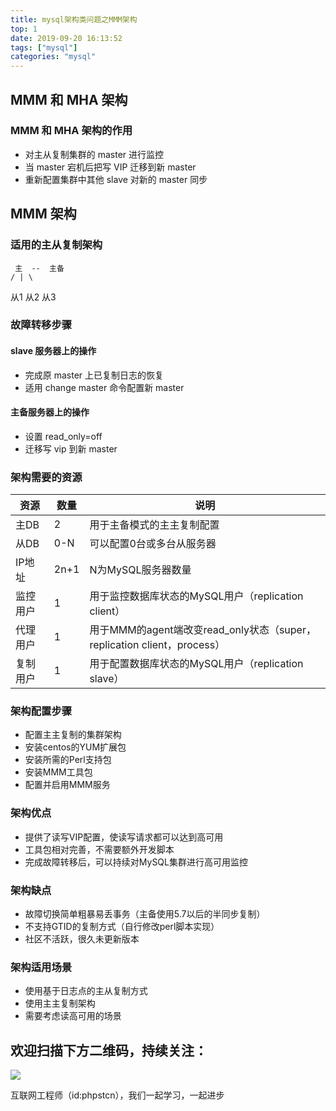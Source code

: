 ```yaml
---
title: mysql架构类问题之MMM架构
top: 1
date: 2019-09-20 16:13:52
tags: ["mysql"]
categories: "mysql"
---
```


## MMM 和 MHA 架构
### MMM 和 MHA 架构的作用

* 对主从复制集群的 master 进行监控
* 当 master 宕机后把写 VIP 迁移到新 master
* 重新配置集群中其他 slave 对新的 master 同步


## MMM 架构
### 适用的主从复制架构

     主  --  主备
    / | \
 从1 从2 从3
 
### 故障转移步骤
#### slave 服务器上的操作
- 完成原 master 上已复制日志的恢复
- 适用 change master 命令配置新 master

#### 主备服务器上的操作
- 设置 read_only=off
- 迁移写 vip 到新 master

### 架构需要的资源
|资源| 数量|说明|
|-|-|-|
|主DB|2|用于主备模式的主主复制配置|
|从DB|0-N|可以配置0台或多台从服务器|
|IP地址|2n+1|N为MySQL服务器数量|
|监控用户|1|用于监控数据库状态的MySQL用户（replication client）
|代理用户|1|用于MMM的agent端改变read_only状态（super，replication client，process）|
|复制用户|1|用于配置数据库状态的MySQL用户（replication slave）|

### 架构配置步骤
- 配置主主复制的集群架构
- 安装centos的YUM扩展包
- 安装所需的Perl支持包
- 安装MMM工具包
- 配置并启用MMM服务


### 架构优点
- 提供了读写VIP配置，使读写请求都可以达到高可用
- 工具包相对完善，不需要额外开发脚本
- 完成故障转移后，可以持续对MySQL集群进行高可用监控

### 架构缺点
- 故障切换简单粗暴易丢事务（主备使用5.7以后的半同步复制）
- 不支持GTID的复制方式（自行修改perl脚本实现）
- 社区不活跃，很久未更新版本

### 架构适用场景
- 使用基于日志点的主从复制方式
- 使用主主复制架构
- 需要考虑读高可用的场景




## 欢迎扫描下方二维码，持续关注：
![](https://ww1.sinaimg.cn/large/a616b9a4gy1g4xzv954a4j20760763yo.jpg)

互联网工程师（id:phpstcn），我们一起学习，一起进步